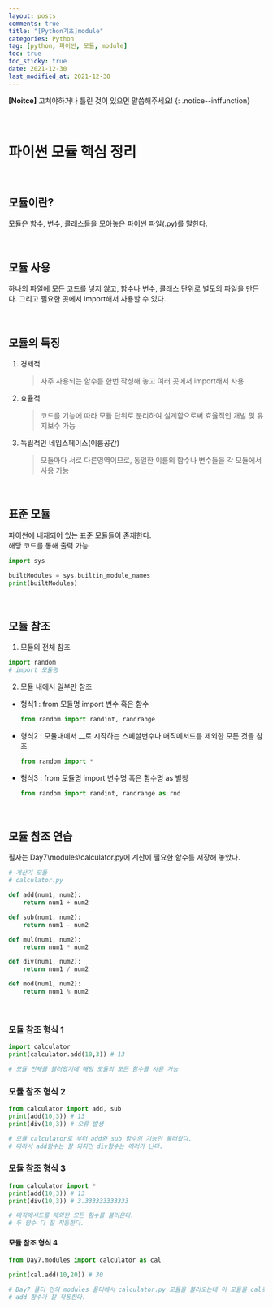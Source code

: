 ```yaml
---
layout: posts
comments: true
title: "[Python기초]module"
categories: Python
tag: [python, 파이썬, 모듈, module]
toc: true
toc_sticky: true
date: 2021-12-30
last_modified_at: 2021-12-30
---
```


**[Noitce]** 고쳐야하거나 틀린 것이 있으면 말씀해주세요!
{: .notice--inffunction}

<br>

# 파이썬 모듈 핵심 정리

<br>

## 모듈이란?
 모듈은 함수, 변수, 클래스들을 모아놓은 파이썬 파일(.py)를 말한다.

 <br>

 ## 모듈 사용
 하나의 파일에 모든 코드를 넣지 않고, 함수나 변수, 클래스 단위로 별도의 파일을 만든다. 그리고 필요한 곳에서 import해서 사용할 수 있다.

 <br>

 ## 모듈의 특징
 1. 경제적
    > 자주 사용되는 함수를 한번 작성해 놓고 여러 곳에서 import해서 사용
 2. 효율적
    > 코드를 기능에 따라 모듈 단위로 분리하여 설계함으로써 효율적인 개발 및 유지보수 가능
 3. 독립적인 네임스페이스(이름공간)
    > 모듈마다 서로 다른영역이므로, 동일한 이름의 함수나 변수들을 각 모듈에서 사용 가능


<br>

## 표준 모듈
파이썬에 내재되어 있는 표준 모듈들이 존재한다.  
해당 코드를 통해 출력 가능
```python
import sys

builtModules = sys.builtin_module_names
print(builtModules)
```

<br>

## 모듈 참조
1. 모듈의 전체 참조
```python
import random
# import 모듈명
```

2. 모듈 내에서 일부만 참조
- 형식1 : from 모듈명 import 변수 혹은 함수
    ```python
    from random import randint, randrange
    ```
- 형식2 : 모듈내에서 __로 시작하는 스페셜변수나 매직메서드를 제외한 모든 것을 참조
    ```python
    from random import *
    ```
- 형식3 : from 모듈명 import 변수명 혹은 함수명 as 별칭
    ```python
    from random import randint, randrange as rnd
    ```

<br>


## 모듈 참조 연습
필자는 Day7\modules\calculator.py에 계산에 필요한 함수를 저장해 놓았다.
```python
# 계산기 모듈
# calculator.py

def add(num1, num2):
    return num1 + num2

def sub(num1, num2):
    return num1 - num2

def mul(num1, num2):
    return num1 * num2

def div(num1, num2):
    return num1 / num2

def mod(num1, num2):
    return num1 % num2
```
<br>

### 모듈 참조 형식 1
```python
import calculator
print(calculator.add(10,3)) # 13

# 모듈 전체를 불러왔기에 해당 모듈의 모든 함수를 사용 가능
```

### 모듈 참조 형식 2
```python
from calculator import add, sub
print(add(10,3)) # 13
print(div(10,3)) # 오류 발생

# 모듈 calculator로 부터 add와 sub 함수의 기능만 불러왔다.
# 따라서 add함수는 잘 되지만 div함수는 에러가 난다.
```
### 모듈 참조 형식 3
```python
from calculator import *
print(add(10,3)) # 13
print(div(10,3)) # 3.333333333333

# 매직메서드를 제외한 모든 함수를 불러온다.
# 두 함수 다 잘 작동한다.
```
#### 모듈 참조 형식 4
```python
from Day7.modules import calculator as cal

print(cal.add(10,20)) # 30

# Day7 폴더 안의 modules 폴더에서 calculator.py 모듈을 불러오는데 이 모듈을 cal로 alias 해서 사용할때 더 간편하게 사용할 수 있다.
# add 함수가 잘 작동한다.
```
